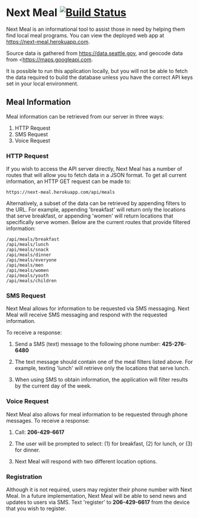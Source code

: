 # Next Meal [![Build Status](https://travis-ci.org/Next-Meal/next-meal.svg?branch=master)](https://travis-ci.org/Next-Meal/next-meal)

Next Meal is an informational tool to assist those in need by helping them find local meal programs. You can view the deployed web app at <https://next-meal.herokuapp.com>.

Source data is gathered from <https://data.seattle.gov>, and geocode data from <https://maps.googleapi.com.

It is possible to run this application locally, but you will not be able to fetch the data required to build the database unless you have the correct API keys set in your local environment.

## Meal Information

Meal information can be retrieved from our server in three ways:
  1. HTTP Request
  2. SMS Request
  3. Voice Request

### HTTP Request

If you wish to access the API server directly, Next Meal has a number of routes that will allow you to fetch data in a JSON format. To get all current information, an HTTP GET request can be made to:

```
https://next-meal.herokuapp.com/api/meals
```

Alternatively, a subset of the data can be retrieved by appending filters to the URL. For example, appending 'breakfast' will return only the locations that serve breakfast, or appending 'women' will return locations that specifically serve women. Below are the current routes that provide filtered information:

```
/api/meals/breakfast
/api/meals/lunch
/api/meals/snack
/api/meals/dinner
/api/meals/everyone
/api/meals/men
/api/meals/women
/api/meals/youth
/api/meals/children
```

### SMS Request

Next Meal allows for information to be requested via SMS messaging. Next Meal will receive SMS messaging and respond with the requested information.

To receive a response:

  1. Send a SMS (text) message to the following phone number:
        **425-276-6480**

  2. The text message should contain one of the meal filters listed above. For example, texting 'lunch' will retrieve only the locations that serve lunch.

  3. When using SMS to obtain information, the application will filter results by the current day of the week.

### Voice Request

Next Meal also allows for meal information to be requested through phone messages. To receive a response:

  1. Call: **206-429-6617**

  2. The user will be prompted to select: (1) for breakfast, (2) for lunch, or (3) for dinner.

  3. Next Meal will respond with two different location options.

### Registration

Although it is not required, users may register their phone number with Next Meal. In a future implementation, Next Meal will be able to send news and updates to users via SMS. Text 'register' to **206-429-6617** from the device that you wish to register.
